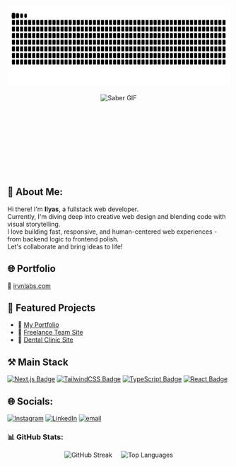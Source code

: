 <div align="center" style="display: flex; justify-content: center; align-items: center; gap: 20px; flex-wrap: wrap;">
  <img src="https://raw.githubusercontent.com/Zukazine/Zukazine/output/snake.svg" alt="Snake animation" height="180" />
  <img src="https://gifdb.com/images/high/saber-artoria-pendragon-fate-stay-playing-pxuklu31m74i5y8n.gif" alt="Saber GIF" height="180" />
</div>

## 💫 About Me:

Hi there! I'm **Ilyas**, a fullstack web developer.  
Currently, I'm diving deep into creative web design and blending code with visual storytelling.  
I love building fast, responsive, and human-centered web experiences - from backend logic to frontend polish.  
Let's collaborate and bring ideas to life!

## 🌐 Portfolio

🔗 [irvnlabs.com](https://irvnlabs.com)

## 📁 Featured Projects

- 🔗 [My Portfolio](https://irvnlabs.com)
- 🛒 [Freelance Team Site](https://nous-systems.com)
- 🎨 [Dental Clinic Site](https://naturadental.id)

## ⚒️ Main Stack

[![Next.js Badge](https://img.shields.io/badge/Next.js-000?style=for-the-badge&logo=nextdotjs&logoColor=white)](https://nextjs.org/)
[![TailwindCSS Badge](https://img.shields.io/badge/TailwindCSS-38B2AC?style=for-the-badge&logo=tailwind-css&logoColor=white)](https://tailwindcss.com/)
[![TypeScript Badge](https://img.shields.io/badge/TypeScript-3178C6?style=for-the-badge&logo=typescript&logoColor=white)](https://www.typescriptlang.org/)
[![React Badge](https://img.shields.io/badge/React-20232A?style=for-the-badge&logo=react&logoColor=61DAFB)](https://reactjs.org/)

## 🌐 Socials:

[![Instagram](https://img.shields.io/badge/Instagram-%23E4405F.svg?logo=Instagram&logoColor=white)](https://instagram.com/https://www.instagram.com/iniilyass/) [![LinkedIn](https://img.shields.io/badge/LinkedIn-%230077B5.svg?logo=linkedin&logoColor=white)](https://linkedin.com/in/https://www.linkedin.com/in/muhammad-ilyas-irfan-syiraaj-51b3ab292) [![email](https://img.shields.io/badge/Email-D14836?logo=gmail&logoColor=white)](mailto:ilyasirfan1221@gmail.com)

### 📊 GitHub Stats:

<div align="center" style="display: flex; justify-content: center; gap: 20px; flex-wrap: wrap;">
  <img src="https://nirzak-streak-stats.vercel.app/?user=Zukazine&theme=dracula&hide_border=false" alt="GitHub Streak" />
  <img src="https://github-readme-stats.vercel.app/api/top-langs/?username=Zukazine&theme=dracula&hide_border=false&include_all_commits=false&count_private=true&layout=compact" alt="Top Languages" />
</div>
